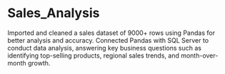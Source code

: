 # Sales_Analysis
Imported and cleaned a sales dataset of 9000+ rows using Pandas for better analysis and accuracy.
Connected Pandas with SQL Server to conduct data analysis, answering key business questions such as identifying top-selling products, regional sales trends, and month-over-month growth.
